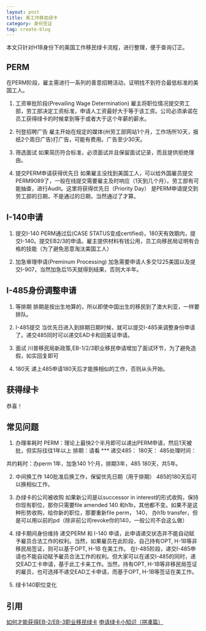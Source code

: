 ```yaml
---
layout: post
title: 美工作移民绿卡
category: 身份签证
tag: create-blog
---
```


本文只针对H1B身份下的美国工作移民绿卡流程，进行整理，便于查询订正。

PERM
-----
在PERM阶段，雇主需进行一系列的善意招聘活动，证明找不到符合最低标准的美国工人。

1) 工资审批阶段(Prevailing Wage Determination)
雇主将职位情况提交劳工部，劳工部决定工资标准，申请人工资最好大于等于该工资。公司必须承诺在员工获得绿卡的时候拿到等于或者大于这个年薪的薪水。

2) 刊登招聘广告
雇主开始在规定的媒体(州劳工部网站1个月，工作场所10天，报纸2个周日广告)打广告，可能有费用。广告至少30天。

3) 筛选面试
如果简历符合标准，必须面试并且保留面试记录，而且提供拒绝理由。

4) 提交PERM申请获得优先日
如果雇主没找到美国工人，可以给外国雇员提交PERM9089了，一般在线提交需要雇主及时响应（1天到几个月）。劳工部有可能抽查，进行Audit。这里将获得优先日（Priority Day） 是PERM申请提交到劳工部的日期，不是通过的日期，当然通过了才算。

I-140申请
----------
1) 提交I-140 
PERM通过后(CASE STATUS变成certified)，180天有效期内，提交I-140。提交EB2/3的申请。雇主提供材料有钱公用，员工向移民局证明有合格的技能（为了避免恶意淘汰美国工人）

2) 加急审理申请(Preminum Processing)
加急需要申请人多交1225美国以及提交I-907，当然加急后15天就得到结果，否则大半年。

I-485身份调整申请
-----------------
1) 等排期
排期是按出生地算的，所以即使中国出生的移民到了澳大利亚，一样要排队。

2) I-485提交
当优先日进入到排期日期时候，就可以提交I-485来调整身份申请了。递交485同时可以递交EAD卡和回美证申请。

3) 面试
川普移民局新政策,EB-1/2/3职业移民申请增加了面试环节，为了避免造假，如实回复即可

4) 180天
递上485申请180天后才能换相似的工作，否则从头开始。

获得绿卡
--------
恭喜！

常见问题
--------
1) 办理率耗时
PERM：理论上最快2个半月即可以递出PERM申请，然后1天被批，但实际往往1年以上
排期：请看 ***
递交485：
180天：
485处理时间：

共约耗时：办perm 1年，加急140 1个月，排期3年，485 180天，共5年。

2) 中间换工作
140批准后换工作，保留优先日期（用于排期）
485的180天后可以换相似工作。

3) 办绿卡的公司被收购
如果新公司是以successor in interest的形式收购，保持你现有职位，那你只需要file amended 140 和h1b，其他都不变。如果不是这种形势收购，给你新的职位，那要重新file perm， 140， 办h1b transfer，但是可以用以前的pd（除非前公司revoke你的140，一般公司不会这么做）

4) 绿卡期间身份维持
递交PERM 和 I-140 申请，此申请递交状态并不能自动赋予雇员合法工作的权利。当然，如果雇员在此阶段，自己持有OPT, H-1B等非移民局签证，则可以基于OPT, H-1B 在美工作。
在I-485阶段，递交I-485申请也不能自动赋予雇员合法工作的权利。但大家可以在递交I-485的同时，递交EAD工卡申请，基于此工卡来工作。当然，持有OPT, H-1B等非移民局签证的雇员，也可选择不递交EAD工卡申请，而基于OPT, H-1B等签证在美工作。

5) 绿卡140职位变化

引用
----
[如何才能获得EB-2/EB-3职业移民绿卡](https://zhuanlan.zhihu.com/p/37178471)
[申请绿卡小知识（拼凑篇）](https://sunny8angel.wordpress.com/2008/09/03/%E7%94%B3%E8%AF%B7%E7%BB%BF%E5%8D%A1%E5%B0%8F%E7%9F%A5%E8%AF%86%EF%BC%88%E6%8B%BC%E5%87%91%E7%AF%87%EF%BC%89/)

